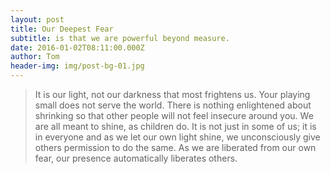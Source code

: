 ```yaml
---
layout: post
title: Our Deepest Fear
subtitle: is that we are powerful beyond measure.
date: 2016-01-02T08:11:00.000Z
author: Tom
header-img: img/post-bg-01.jpg
---
```



> It is our light, not our darkness that most frightens us. Your playing small does not serve the world. There is nothing enlightened about shrinking so that other people will not feel insecure around you. We are all meant to shine, as children do. It is not just in some of us; it is in everyone and as we let our own light shine, we unconsciously give others permission to do the same. As we are liberated from our own fear, our presence automatically liberates others.